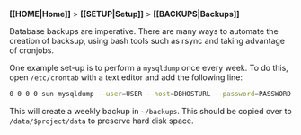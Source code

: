 **[[HOME|Home]]** > **[[SETUP|Setup]]** > **[[BACKUPS|Backups]]**

Database backups are imperative. There are many ways to automate the creation of backsup, using bash tools such as rsync and taking advantage of cronjobs.

One example set-up is to perform a `mysqldump` once every week. To do this, open `/etc/crontab` with a text editor and add the following line:

```bash
0 0 0 0 sun mysqldump --user=USER --host=DBHOSTURL --password=PASSWORD DBNAME > /home/lorisadmin/backups/`date +%Y-%m-%d.sql`;
```

This will create a weekly backup in `~/backups`. This should be copied over to `/data/$project/data` to preserve hard disk space.